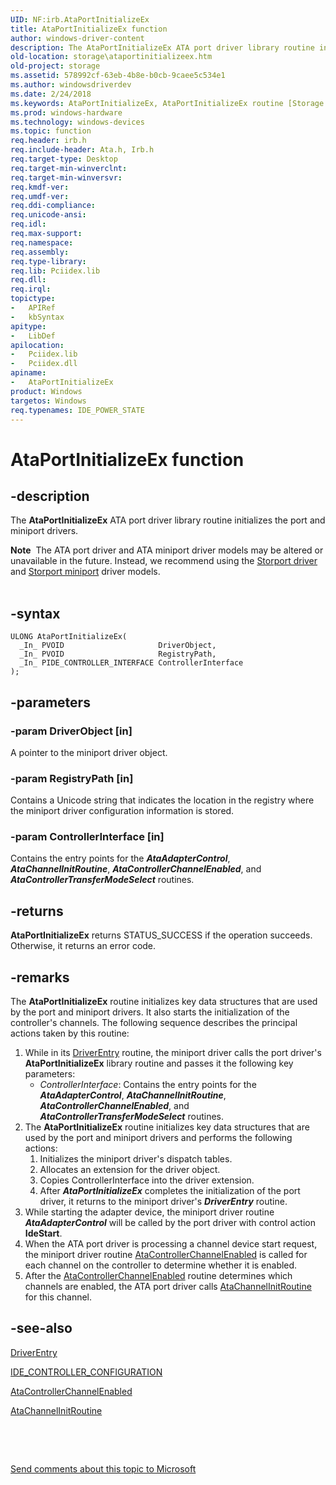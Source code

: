 ```yaml
---
UID: NF:irb.AtaPortInitializeEx
title: AtaPortInitializeEx function
author: windows-driver-content
description: The AtaPortInitializeEx ATA port driver library routine initializes the port and miniport drivers.Note  The ATA port driver and ATA miniport driver models may be altered or unavailable in the future.
old-location: storage\ataportinitializeex.htm
old-project: storage
ms.assetid: 578992cf-63eb-4b8e-b0cb-9caee5c534e1
ms.author: windowsdriverdev
ms.date: 2/24/2018
ms.keywords: AtaPortInitializeEx, AtaPortInitializeEx routine [Storage Devices], atartns_dab74a62-5788-4de9-91eb-e1eb7a7bcaf5.xml, irb/AtaPortInitializeEx, storage.ataportinitializeex
ms.prod: windows-hardware
ms.technology: windows-devices
ms.topic: function
req.header: irb.h
req.include-header: Ata.h, Irb.h
req.target-type: Desktop
req.target-min-winverclnt: 
req.target-min-winversvr: 
req.kmdf-ver: 
req.umdf-ver: 
req.ddi-compliance: 
req.unicode-ansi: 
req.idl: 
req.max-support: 
req.namespace: 
req.assembly: 
req.type-library: 
req.lib: Pciidex.lib
req.dll: 
req.irql: 
topictype:
-	APIRef
-	kbSyntax
apitype:
-	LibDef
apilocation:
-	Pciidex.lib
-	Pciidex.dll
apiname:
-	AtaPortInitializeEx
product: Windows
targetos: Windows
req.typenames: IDE_POWER_STATE
---
```


# AtaPortInitializeEx function


## -description


The <b>AtaPortInitializeEx</b> ATA port driver library routine initializes the port and miniport drivers.
<div class="alert"><b>Note</b>  The ATA port driver and ATA miniport driver models may be altered or unavailable in the future. Instead, we recommend using the <a href="https://msdn.microsoft.com/en-us/windows/hardware/drivers/storage/storport-driver">Storport driver</a> and <a href="https://msdn.microsoft.com/en-us/windows/hardware/drivers/storage/storport-miniport-drivers">Storport miniport</a> driver models.</div><div> </div>

## -syntax


````
ULONG AtaPortInitializeEx(
  _In_ PVOID                     DriverObject,
  _In_ PVOID                     RegistryPath,
  _In_ PIDE_CONTROLLER_INTERFACE ControllerInterface
);
````


## -parameters




### -param DriverObject [in]

A pointer to the miniport driver object.


### -param RegistryPath [in]

Contains a Unicode string that indicates the location in the registry where the miniport driver configuration information is stored.


### -param ControllerInterface [in]

Contains the entry points for the <b><i>AtaAdapterControl</i></b>, <b><i>AtaChannelInitRoutine</i></b>, <b><i>AtaControllerChannelEnabled</i></b>, and <b><i>AtaControllerTransferModeSelect</i></b> routines.


## -returns



<b>AtaPortInitializeEx</b> returns STATUS_SUCCESS if the operation succeeds.  Otherwise, it returns an error code. 




## -remarks



The <b>AtaPortInitializeEx</b> routine initializes key data structures that are used by the port and miniport drivers. It also starts the initialization of the controller's channels. The following sequence describes the principal actions taken by this routine:

<ol>
<li>While in its <a href="..\mcd\nf-mcd-driverentry.md">DriverEntry</a> routine, the miniport driver calls the port driver's <b>AtaPortInitializeEx</b> library routine and passes it the following key parameters: <ul>
<li><i>ControllerInterface</i>: Contains the entry points for the <b><i>AtaAdapterControl</i></b>, <b><i>AtaChannelInitRoutine</i></b>, <b><i>AtaControllerChannelEnabled</i></b>, and <b><i>AtaControllerTransferModeSelect</i></b> routines.</li>
</ul>
</li>
<li>The <b>AtaPortInitializeEx</b> routine initializes key data structures that are used by the port and miniport drivers and performs the following actions:<ol>
<li>Initializes the miniport driver's dispatch tables.</li>
<li>Allocates an extension for the driver object. </li>
<li>Copies ControllerInterface into the driver extension.</li>
<li>After <b><i>AtaPortInitializeEx</i></b> completes the initialization of the port driver, it returns to the miniport driver's <b><i>DriverEntry</i></b> routine.</li>
</ol>
</li>
<li>
While starting the adapter device, the miniport driver routine <b><i>AtaAdapterControl</i></b> will be called by the port driver with control action <b>IdeStart</b>.

</li>
<li>
When the ATA port driver is processing a channel device start request, the miniport driver routine <a href="https://msdn.microsoft.com/library/windows/hardware/ff550142">AtaControllerChannelEnabled</a> is called for each channel on the controller to determine whether it is enabled.

</li>
<li>
After the <a href="https://msdn.microsoft.com/library/windows/hardware/ff550142">AtaControllerChannelEnabled</a> routine determines which channels are enabled, the ATA port driver calls <a href="https://msdn.microsoft.com/library/windows/hardware/ff550141">AtaChannelInitRoutine</a> for this channel. 

</li>
</ol>



## -see-also

<a href="..\mcd\nf-mcd-driverentry.md">DriverEntry</a>



<a href="..\irb\ns-irb-_ide_controller_configuration.md">IDE_CONTROLLER_CONFIGURATION</a>



<a href="https://msdn.microsoft.com/library/windows/hardware/ff550142">AtaControllerChannelEnabled</a>



<a href="https://msdn.microsoft.com/library/windows/hardware/ff550141">AtaChannelInitRoutine</a>



 

 

<a href="mailto:wsddocfb@microsoft.com?subject=Documentation%20feedback [storage\storage]:%20AtaPortInitializeEx routine%20 RELEASE:%20(2/24/2018)&amp;body=%0A%0APRIVACY STATEMENT%0A%0AWe use your feedback to improve the documentation. We don't use your email address for any other purpose, and we'll remove your email address from our system after the issue that you're reporting is fixed. While we're working to fix this issue, we might send you an email message to ask for more info. Later, we might also send you an email message to let you know that we've addressed your feedback.%0A%0AFor more info about Microsoft's privacy policy, see http://privacy.microsoft.com/en-us/default.aspx." title="Send comments about this topic to Microsoft">Send comments about this topic to Microsoft</a>

